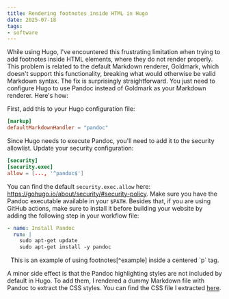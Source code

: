 ```yaml
---
title: Rendering footnotes inside HTML in Hugo
date: 2025-07-18
tags:
- software
---
```


While using Hugo, I've encountered this frustrating limitation when trying to add footnotes inside HTML elements, where they do not render properly. This problem is related to the default Markdown renderer, Goldmark, which doesn't support this functionality, breaking what would otherwise be valid Markdown syntax. The fix is surprisingly straightforward. You just need to configure Hugo to use Pandoc instead of Goldmark as your Markdown renderer. Here's how:

First, add this to your Hugo configuration file:

```toml
[markup]
defaultMarkdownHandler = "pandoc"
```

Since Hugo needs to execute Pandoc, you'll need to add it to the security allowlist. Update your security configuration:

```toml
[security]
[security.exec]
allow = [..., '^pandoc$']
```

You can find the default `security.exec.allow` here: <https://gohugo.io/about/security/#security-policy>. Make sure you have the Pandoc executable available in your `$PATH`. Besides that, if you are using GitHub actions, make sure to install it before building your website by adding the following step in your workflow file:

```yaml
- name: Install Pandoc
  run: |
    sudo apt-get update
    sudo apt-get install -y pandoc
```

<p align="center">This is an example of using footnotes[^example] inside a centered `p` tag.</p>

A minor side effect is that the Pandoc highlighting styles are not included by default in Hugo. To add them, I rendered a dummy Markdown file with Pandoc to extract the CSS styles. You can find the CSS file I extracted [here](https://github.com/juanbelieni/juanbelieni.github.io/blob/main/assets/css/pandoc-highlighting.css).

[^example]: inside a centered `p` tag.
